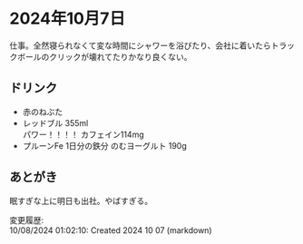 # 2024年10月7日

仕事。全然寝られなくて変な時間にシャワーを浴びたり、会社に着いたらトラックボールのクリックが壊れてたりかなり良くない。

## ドリンク

- 赤のねぶた
- レッドブル 355ml  
パワー！！！！
カフェイン114mg
- プルーンFe 1日分の鉄分 のむヨーグルト 190g

## あとがき

眠すぎな上に明日も出社。やばすぎる。

変更履歴:  
10/08/2024 01:02:10: Created 2024 10 07 (markdown)  
